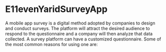 # E11evenYaridSurveyApp
A mobile app survey is a digital method adopted by companies to design and conduct surveys.  The platform will attract the desired audience to respond to the questionnaire and a company will then analyze that data collected. A survey platform can have a customized questionnaire.  Some of the most common reasons for using one are:
